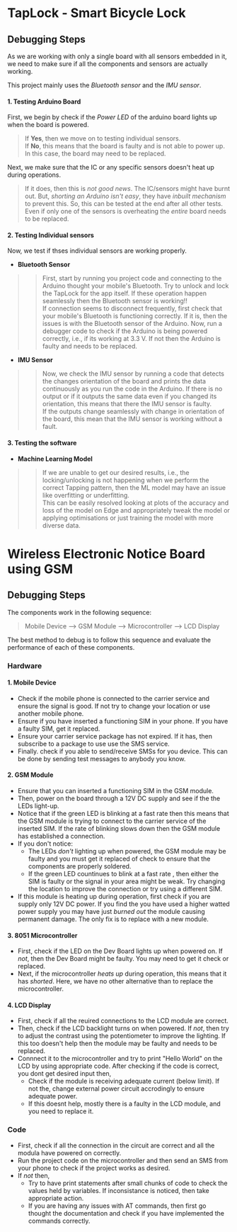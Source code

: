 # TapLock - Smart Bicycle Lock
## Debugging Steps
As we are working with only a single board with all sensors embedded in it, we need to make sure if all the components and sensors are actually working. 

This project mainly uses the *Bluetooth sensor* and the *IMU sensor*. 

#### 1. Testing Arduino Board
First, we begin by check if the *Power LED* of the arduino board lights up when the board is powered. 
> If **Yes**, then we move on to testing individual sensors. \
> If **No**, this means that the board is faulty and is not able to power up. In this case, the board may need to be replaced.

Next, we make sure that the IC or any specific sensors doesn't heat up during operations.
> If it does, then this is *not good news*. The IC/sensors might have burnt out. But, *shorting an Arduino isn't easy*, they have *inbuilt mechanism* to prevent this. So, this can be tested at the end after all other tests.\
> Even if only one of the sensors is overheating the *entire* board needs to be replaced.

#### 2. Testing Individual sensors
Now, we test if thses individual sensors are working properly.
* **Bluetooth Sensor**
>> First, start by running you project code and connecting to the Arduino thought your mobile's Bluetooth. Try to unlock and lock the TapLock for the app itself. If these operation happen seamlessly then the Bluetooth sensor is working!!\
>> If connection seems to disconnect frequently, first check that your mobile's Bluetooth is functioning correctly. If it is, then the issues is with the Bluetooth sensor of the Arduino. 
>> Now, run a debugger code to check if the Arduino is being powered correctly, i.e., if its working at 3.3 V. If not then the Arduino is faulty and needs to be replaced.
* **IMU Sensor**
>> Now, we check the IMU sensor by running a code that detects the changes orientation of the board and prints the data continuously as you run the code in the Arduino. If there is no output or if it outputs the same data even if you changed its orientation, this means that there the IMU sensor is faulty.\
>> If the outputs change seamlessly with change in orientation of the board, this mean that the IMU sensor is working without a fault. 

#### 3. Testing the software
* **Machine Learning Model** 
>> If we are unable to get our desired results, i.e., the locking/unlocking is not happening when we perform the correct Tapping pattern, then the ML model may have an issue like overfitting or underfitting.\
>> This can be easily resolved looking at plots of the accuracy and loss of the model on Edge and appropriately tweak the model or applying optimisations or just training the model with more diverse data.

# Wireless Electronic Notice Board using GSM
## Debugging Steps
The components work in the following sequence:
> Mobile Device --> GSM Module --> Microcontroller --> LCD Display

The best method to debug is to follow this sequence and evaluate the performance of each of these components. 
### Hardware 
#### 1. Mobile Device
* Check if the mobile phone is connected to the carrier service and ensure the signal is good. If not try to change your location or use another mobile phone.
* Ensure if you have inserted a functioning SIM in your phone. If you have a faulty SIM, get it replaced.
* Ensure your carrier service package has not expired. If it has, then subscribe to a package to use use the SMS service.
* Finally. check if you able to send/receive SMSs for you device. This can be done by sending test messages to anybody you know.

#### 2. GSM Module
* Ensure that you can inserted a functioning SIM in the GSM module.
* Then, power on the board through a 12V DC supply and see if the the LEDs light-up. 
* Notice that if the green LED is blinking at a fast rate then this means that the GSM module is trying to connect to the carrier service of the inserted SIM. If the rate of blinking slows down then the GSM module has established a connection. 
* If you don't notice:
  - The LEDs *don't* lighting up when powered, the GSM module may be faulty and you must get it replaced of check to ensure that the components are properly soldered.
  - If the green LED countinues to blink at a fast rate , then either the SIM is faulty or the signal in your area might be weak. Try changing the location to improve the connection or try using a different SIM.
* If this module is heating up during operation, first check if you are supply only 12V DC power. If you find the you have used a higher watted power supply you may have just *burned out* the module causing permanent damage. The only fix is to replace with a new  module.
#### 3. 8051 Microcontroller
* First, check if the LED on the Dev Board lights up when powered on. If *not*, then the Dev Board might be faulty. You may need to get it check or replaced.
* Next, if the microcontroller *heats up* during operation, this means that it has *shorted*. Here, we have no other alternative than to replace the microcontroller.
#### 4. LCD Display
* First, check if all the reuired connections to the LCD module are correct. 
* Then, check if the LCD backlight turns on when powered. If *not*, then try to adjust the contrast using the potentiometer to improve the lighting. If this too doesn't help then the module may be faulty and needs to be replaced.
* Connnect it to the microcontroller and try to print "Hello World" on the LCD by using appropriate code. After checking if the code is correct, you dont get desired input then,
  - Check if the module is receiving adequate current (below limit). If not the, change external power circuit accrodingly to ensure adequate power.
  - If this doesnt help, mostly there is a faulty in the LCD module, and you need to replace it.

### Code
* First, check if all the connection in the circuit are correct and all the modula have powered on correctly.
* Run the project code on the microcontroller and then send an SMS from your phone to check if the project works as desired.
* If *not* then,
  - Try to have print statements after small chunks of code to check the values held by variables. If inconsistance is noticed, then take appropriate action.
  - If you are having any issues with AT commands, then first go thought the documentation and check if you have implemented the commands correctly. 
